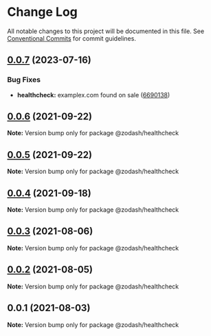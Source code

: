 # Change Log

All notable changes to this project will be documented in this file.
See [Conventional Commits](https://conventionalcommits.org) for commit guidelines.

## [0.0.7](https://github.com/zcorky/zodash/compare/@zodash/healthcheck@0.0.6...@zodash/healthcheck@0.0.7) (2023-07-16)


### Bug Fixes

* **healthcheck:** examplex.com found on sale ([6690138](https://github.com/zcorky/zodash/commit/669013826a25e44119737b0952ca822686ed7fc6))





## [0.0.6](https://github.com/zcorky/zodash/compare/@zodash/healthcheck@0.0.5...@zodash/healthcheck@0.0.6) (2021-09-22)

**Note:** Version bump only for package @zodash/healthcheck





## [0.0.5](https://github.com/zcorky/zodash/compare/@zodash/healthcheck@0.0.4...@zodash/healthcheck@0.0.5) (2021-09-22)

**Note:** Version bump only for package @zodash/healthcheck





## [0.0.4](https://github.com/zcorky/zodash/compare/@zodash/healthcheck@0.0.3...@zodash/healthcheck@0.0.4) (2021-09-18)

**Note:** Version bump only for package @zodash/healthcheck





## [0.0.3](https://github.com/zcorky/zodash/compare/@zodash/healthcheck@0.0.2...@zodash/healthcheck@0.0.3) (2021-08-06)

**Note:** Version bump only for package @zodash/healthcheck





## [0.0.2](https://github.com/zcorky/zodash/compare/@zodash/healthcheck@0.0.1...@zodash/healthcheck@0.0.2) (2021-08-05)

**Note:** Version bump only for package @zodash/healthcheck





## 0.0.1 (2021-08-03)

**Note:** Version bump only for package @zodash/healthcheck
